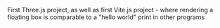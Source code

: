 First Three.js project, as well as first Vite.js project - where rendering a floating box is comparable to a "hello world" print in other programs
